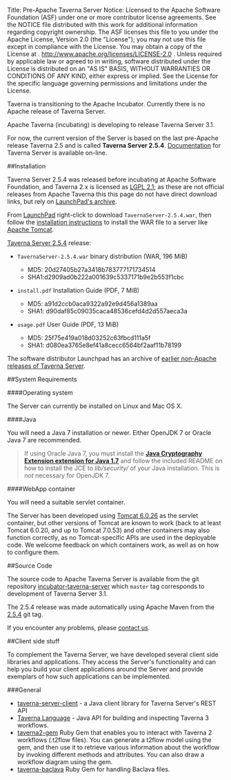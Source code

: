 Title:     Pre-Apache Taverna Server
Notice:    Licensed to the Apache Software Foundation (ASF) under one
           or more contributor license agreements.  See the NOTICE file
           distributed with this work for additional information
           regarding copyright ownership.  The ASF licenses this file
           to you under the Apache License, Version 2.0 (the
           "License"); you may not use this file except in compliance
           with the License.  You may obtain a copy of the License at
           .
             http://www.apache.org/licenses/LICENSE-2.0
           .
           Unless required by applicable law or agreed to in writing,
           software distributed under the License is distributed on an
           "AS IS" BASIS, WITHOUT WARRANTIES OR CONDITIONS OF ANY
           KIND, either express or implied.  See the License for the
           specific language governing permissions and limitations
           under the License.

<div class="alert alert-info" role="alert"><p><span class="glyphicon glyphicon-info-sign" aria-hidden="true"></span>
Taverna is transitioning to the Apache Incubator. 
Currently there is no Apache release of Taverna Server. 
</div>

Apache Taverna (incubating) is developing to release Taverna Server 3.1.

For now, the current version of the Server is based on the last pre-Apache release
Taverna 2.5 and is called **Taverna Server 2.5.4**.
[Documentation](/documentation/server/) for Taverna Server is available on-line.

##Installation

Taverna Server 2.5.4 was released before incubating at Apache Software Foundation, and Taverna 2.x is licensed as
[LGPL 2.1](https://www.gnu.org/licenses/old-licenses/lgpl-2.1.en.html); as these are not 
official releases from Apache Taverna this this page do not have direct download links, 
but rely on [LaunchPad's archive](https://launchpad.net/taverna-server/).

From [LaunchPad](https://launchpad.net/taverna-server/+milestone/2.5.4) 
right-click to download `TavernaServer-2.5.4.war`,
then follow the [installation instructions](/documentation/server/3.1/install)
to install the WAR file to a server like 
[Apache Tomcat](http://tomcat.apache.org/).

[Taverna Server 2.5.4](https://launchpad.net/taverna-server/+milestone/2.5.4) release:

- `TavernaServer-2.5.4.war` binary distribution (WAR, 196 MiB)
    - MD5: 20d27405b27a3418b783777171734514
    - SHA1:d2909ad0b222a001639c5337171b9e2b553f1cbc

- `install.pdf` Installation Guide (PDF, 7 MiB)
    - MD5: a91d2ccb0aca9322a92e9d456a1389aa
    - SHA1: d90daf85c09035caca48536cefd4d2d557aeca3a

- `usage.pdf` User Guide (PDF, 13 MiB)
    - MD5: 25f75e419a018d03252c63fbcd111a5f
    - SHA1: d080ea3765e8ef41a8cecc6564bf2aaf11b78199


The software distributor Launchpad has an archive of 
[earlier non-Apache releases of Taverna Server](https://launchpad.net/taverna-server/+series).

##System Requirements

####Operating system

The Server can currently be installed on Linux and Mac OS X.

####Java

You will need a Java 7 installation or newer. 
Either OpenJDK 7 or Oracle Java 7 are recommended.

> If using Oracle Java 7, you must install the 
>   **[Java Cryptography Extension extension for Java
>   1.7](http://www.oracle.com/technetwork/java/javase/downloads/jce-7-download-432124.html)**
>   and follow the included README on how to install the JCE to
>   *lib/security/* of your Java installation. 
>   This is *not* necessary for OpenJDK 7.

####WebApp container

You will need a suitable servlet container.

The Server has been developed using [Tomcat 6.0.26](http://tomcat.apache.org/download-60.cgi)
   as the servlet container, but other versions of Tomcat are known to work 
   (back to at least Tomcat 6.0.20, and up to Tomcat 7.0.53) and other containers may also 
   function correctly, as no Tomcat-specific APIs are used in the deployable code. 
   We welcome feedback on which containers work, as well as on how to configure them.

##Source Code

The source code to Apache Taverna Server is available from the git repository
[incubator-taverna-server](https://github.com/apache/incubator-taverna-server)
which `master` tag corresponds to development of Taverna Server 3.1.

The 2.5.4 release was made automatically using Apache Maven from the 
[2.5.4](https://github.com/apache/incubator-taverna-server/releases/tag/old%2F2.5.4) git tag. 

If you encounter any problems, please [contact us](/community).

##Client side stuff
                   
To complement the Taverna Server, 
   we have developed several client side libraries and applications. 
They access the Server's functionality and can help you build your client applications around 
   the Server and provide exemplars of how such applications can  be implemented.

###General

 - [taverna-server-client](https://github.com/apache/incubator-taverna-server/tree/master/taverna-server-client) - a Java client library for Taverna Server's REST API
 - [Taverna Language](/download/language/) - Java API for building and inspecting Taverna 3 workflows.
 - [taverna2-gem](https://github.com/myGrid/taverna2-gem) Ruby Gem that enables you to interact with 
     Taverna 2 workflows (.t2flow files). 
   You can generate a t2flow model using the gem, and then use it to retrieve various 
      information about the workflow by invoking different methods and attributes. You can also draw a workflow diagram using the gem.</li>
 - [taverna-baclava](https://rubygems.org/gems/taverna-baclava) Ruby Gem for handling Baclava files.

